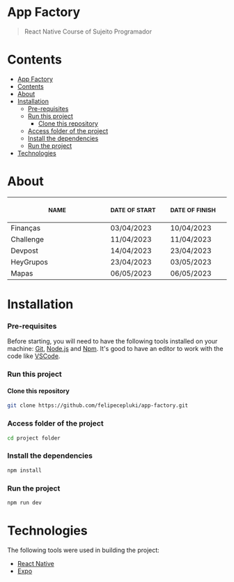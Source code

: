 # App Factory

> React Native Course of Sujeito Programador
> &nbsp;

# Contents

- [App Factory](#app-factory)
- [Contents](#contents)
- [About](#about)
- [Installation](#installation)
    - [Pre-requisites](#pre-requisites)
    - [Run this project](#run-this-project)
      - [Clone this repository](#clone-this-repository)
    - [Access folder of the project](#access-folder-of-the-project)
    - [Install the dependencies](#install-the-dependencies)
    - [Run the project](#run-the-project)
- [Technologies](#technologies)

# About

<table>
  <thead>
    <tr>
        <th align="center">
          <img width="300" height="1"> 
          <p> 
            <small>
              NAME
            </small>
          </p>
        </th>
        <th align="left">
          <img width="140" height="1">
          <p align="left"> 
            <small>
              DATE OF START
            </small>
          </p>
        </th>
        <th align="left">
          <img width="140" height="1">
          <p align="left"> 
            <small>
              DATE OF FINISH
            </small>
            </p>
        </th>
      </tr>
  </thead>
  <tbody>
    <tr>
      <td>Finanças</td>
      <td>03/04/2023</td>
      <td>10/04/2023</td>
    </tr>
    <tr>
      <td>Challenge</td>
      <td>11/04/2023</td>
      <td>11/04/2023</td>
    </tr>
    <tr>
      <td>Devpost</td>
      <td>14/04/2023</td>
      <td>23/04/2023</td>
    </tr>
    <tr>
      <td>HeyGrupos</td>
      <td>23/04/2023</td>
      <td>03/05/2023</td>
    </tr>
    <tr>
      <td>Mapas</td>
      <td>06/05/2023</td>
      <td>06/05/2023</td>
    </tr>
  </tbody>
</table>

# Installation

### Pre-requisites

Before starting, you will need to have the following tools installed on your machine: [Git](https://git-scm.com), [Node.js](https://nodejs.org/en/) and [Npm](https://www.npmjs.com/). It's good to have an editor to work with the code like [VSCode](https://code.visualstudio.com/).

### Run this project

#### Clone this repository

```bash
git clone https://github.com/felipecepluki/app-factory.git
```

### Access folder of the project

```bash
cd project folder
```

### Install the dependencies

```bash
npm install
```

### Run the project

```bash
npm run dev
```

# Technologies

The following tools were used in building the project: <br />

- [React Native](https://reactnative.dev/)
- [Expo](https://expo.dev/)
